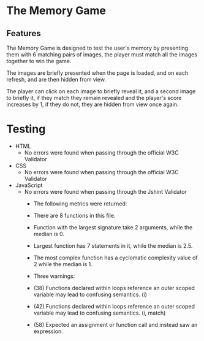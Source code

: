 # The Memory Game

## Features

The Memory Game is designed to test the user's memory by presenting them with 6 matching pairs of images, the player must match all the images together to win the game.

The images are briefly presented when the page is loaded, and on each refresh, and are then hidden from view.

The player can click on each image to briefly reveal it, and a second image to briefly it, if they match they remain revealed and the player's score increases by 1, if they do not, they are hidden from view once again.

# Testing

- HTML
  - No errors were found when passing through the official W3C Validator
- CSS
  - No errors were found when passing through the official W3C Validator
- JavaScript
  - No errors were found when passing through the Jshint Validator
    - The following metrics were returned:
    - There are 8 functions in this file.
    - Function with the largest signature take 2 arguments, while the median is 0.
    - Largest function has 7 statements in it, while the median is 2.5.
    - The most complex function has a cyclomatic complexity value of 2 while the median is 1.
    
    - Three warnings:
    - (38) Functions declared within loops reference an outer scoped variable may lead to confusing semantics. (i)
    - (42) Functions declared within loops reference an outer scoped variable may lead to confusing semantics. (i, match)
    - (58) Expected an assignment or function call and instead saw an expression.
